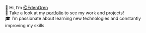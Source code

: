 👋 Hi, I’m [@EdenOren](https://github.com/EdenOren)  
🚀 Take a look at my <a href="https://edenoren.github.io/" target="_blank">portfolio</a> to see my work and projects!  
🎓 I’m passionate about learning new technologies and constantly improving my skills.
